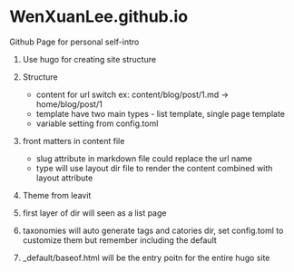 # WenXuanLee.github.io
Github Page for personal self-intro 

1. Use hugo for creating site structure
2. Structure
    - content for url switch ex: content/blog/post/1.md -> home/blog/post/1
    - template have two main types - list template, single page template
    - variable setting from config.toml
3. front matters in content file 
    - slug attribute in markdown file could replace the url name
    - type will use layout dir file to render the content combined with layout attribute

4. Theme from leavit
5. first layer of dir will seen as a list page
6. taxonomies will auto generate tags and catories dir, set config.toml to customize them but remember including the default
7. _default/baseof.html will be the entry poitn for the entire hugo site